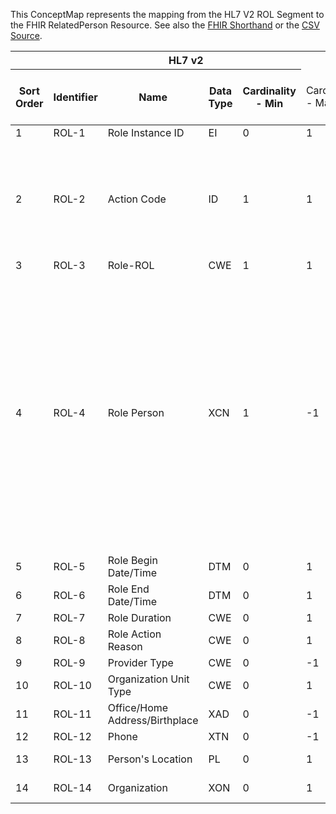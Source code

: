 
This ConceptMap represents the mapping from the HL7 V2 ROL Segment to the FHIR RelatedPerson Resource. See also the <a href='https://github.com/HL7/v2-to-fhir/blob/master/tank/Segment ROL to RelatedPerson.fsh'>FHIR Shorthand</a> or the <a href='https://github.com/HL7/v2-to-fhir/blob/master/mappings/segments/HL7 Segment - FHIR R4_ ROL[RelatedPerson] - Sheet1.csv'>CSV Source</a>.
<table class='grid'><thead>
<tr><th colspan='6'>HL7 v2</th><th colspan='3'>Condition (IF True, args)</th><th colspan='8'>HL7 FHIR</th><th rowspan='2'>Comments</th></tr>
<tr><th title='Rows are listed in sequence of how they appear in the v2 standard. The first column, Sort Order, provides a sort order that can re-create the original v2 standard sequence in case one opts to re-sort/filter the rows.'>Sort Order</th><th title='Contains the formal Segment Name and Field Sequence according to the base standard using &quot;-&quot; as the delimiter.'>Identifier</th><th title='The formal name of the field in the most current published version.'>Name</th><th title='The data type of the field in the most current published version if not deprecated, otherwise the data type at the time it was deprecated and removed.'>Data Type</th><th title='The V2 min cardinality expressed numerically.'>Cardinality - Min</th><td style='border-right: 2px' title='The V2 max cardinality expressed numerically.'>Cardinality - Max</td><th title='Condition in an easy to read syntax (Computable ANTLR)'>Computable ANTLR</th><th title='Condition in FHIRPath Notation'>Computable FHIRPath</th><td style='border-right: 2px' title='Condition expressed in narrative form'>Narrative</td><th title='An existing FHIR attribute in the target FHIR version.'>FHIR Attribute</th><th title='A proposed extension. It will be expressed with #ext-...# around the proposed name. '>Extension</th><th title='The FHIR attribute&apos;s data type in the target FHIR version.'>Data Type</th><th title='The FHIR min cardinality expressed numerically.'>Cardinality - Min</th><td style='border-right: 2px' title='The FHIR max cardinality expressed numerically.'>Cardinality - Max</td><th title='The URL to the Data Type Map that is to be used for the attribute in this segment.'>Data Type Mapping</th><th title='The fixed or computed value to assign'>Vocabulary Mapping<br/>(IS, ID, CE, CEN, CWE)</th><th title='The URL to the Vocabulary Map that is to be used for the coded element for this attribute.'>Assignment</th></tr></thead>
<tbody>
<tr><td>1</td><td>ROL-1</td><td>Role Instance ID</td><td>EI</td><td>0</td><td style='border-right: 2px'>1</td><td></td><td></td><td style='border-right: 2px'></td><td><a href='https://hl7.org/fhir/R4/RelatedPerson.RelatedPerson-definitions.html#RelatedPerson.identifier'>RelatedPerson.identifier</a></td><td></td><td><a href='https://hl7.org/fhir/R4/RelatedPerson.RelatedPerson-definitions.html#RelatedPerson.Identifier'>RelatedPerson.Identifier</a></td><td>0</td><td>-1</td><td><a href='ConceptMap-datatype-ei-extension-to-identifier.html'>EI[Identifier-Extension]</a></td><td></td><td></td><td></td></tr>
<tr><td>2</td><td>ROL-2</td><td>Action Code</td><td>ID</td><td>1</td><td style='border-right: 2px'>1</td><td></td><td></td><td style='border-right: 2px'>if mapped to a restful service to progress the message.</td><td></td><td></td><td></td><td></td><td></td><td></td><td></td><td></td><td></td></tr>
<tr><td>3</td><td>ROL-3</td><td>Role-ROL</td><td>CWE</td><td>1</td><td style='border-right: 2px'>1</td><td></td><td></td><td style='border-right: 2px'></td><td><a href='https://hl7.org/fhir/R4/RelatedPerson.RelatedPerson-definitions.html#RelatedPerson.relationship'>RelatedPerson.relationship</a></td><td></td><td><a href='https://hl7.org/fhir/R4/RelatedPerson.RelatedPerson-definitions.html#RelatedPerson.CodeableConcept'>RelatedPerson.CodeableConcept</a></td><td>0</td><td>-1</td><td><a href='ConceptMap-datatype-cwe-to-codeableconcept.html'>CWE[CodeableConcept]</a></td><td><a href='ConceptMap-table-hl70443-to-v3-participationtype.html'>ProviderRole</a></td><td></td><td></td></tr>
<tr><td>4</td><td>ROL-4</td><td>Role Person</td><td>XCN</td><td>1</td><td style='border-right: 2px'>-1</td><td></td><td></td><td style='border-right: 2px'></td><td><a href='https://hl7.org/fhir/R4/RelatedPerson.RelatedPerson-definitions.html#RelatedPerson.$this'>RelatedPerson.$this</a></td><td></td><td></td><td></td><td></td><td><a href='ConceptMap-datatype-xcn-to-relatedperson.html'>XCN[RelatedPerson]</a></td><td></td><td></td><td>A given ROL segment should create a single RelatedPerson resource, with the name coming from ROL-4 via the Data Type Map provided here and other attributes (eg. address, phone number) from other ROL fields. Therefor, when performing $this, the data type map updates the RelatedPerson resource created from this ROL[RelatedPerson] map.</td></tr>
<tr><td>5</td><td>ROL-5</td><td>Role Begin Date/Time</td><td>DTM</td><td>0</td><td style='border-right: 2px'>1</td><td></td><td></td><td style='border-right: 2px'></td><td><a href='https://hl7.org/fhir/R4/RelatedPerson.RelatedPerson-definitions.html#RelatedPerson.period.start'>RelatedPerson.period.start</a></td><td></td><td><a href='https://hl7.org/fhir/R4/RelatedPerson.RelatedPerson-definitions.html#RelatedPerson.dateTime'>RelatedPerson.dateTime</a></td><td>0</td><td>1</td><td></td><td></td><td></td><td></td></tr>
<tr><td>6</td><td>ROL-6</td><td>Role End Date/Time</td><td>DTM</td><td>0</td><td style='border-right: 2px'>1</td><td></td><td></td><td style='border-right: 2px'></td><td><a href='https://hl7.org/fhir/R4/RelatedPerson.RelatedPerson-definitions.html#RelatedPerson.period.end'>RelatedPerson.period.end</a></td><td></td><td><a href='https://hl7.org/fhir/R4/RelatedPerson.RelatedPerson-definitions.html#RelatedPerson.dateTime'>RelatedPerson.dateTime</a></td><td>0</td><td>1</td><td></td><td></td><td></td><td></td></tr>
<tr><td>7</td><td>ROL-7</td><td>Role Duration</td><td>CWE</td><td>0</td><td style='border-right: 2px'>1</td><td></td><td></td><td style='border-right: 2px'></td><td></td><td>extension?-duration</td><td><a href='https://hl7.org/fhir/R4/RelatedPerson.RelatedPerson-definitions.html#RelatedPerson.code'>RelatedPerson.code</a></td><td>0</td><td>1</td><td><a href='ConceptMap-datatype-cwe-to-code.html'>CWE[code]</a></td><td></td><td></td><td></td></tr>
<tr><td>8</td><td>ROL-8</td><td>Role Action Reason</td><td>CWE</td><td>0</td><td style='border-right: 2px'>1</td><td></td><td></td><td style='border-right: 2px'></td><td></td><td></td><td></td><td></td><td></td><td></td><td></td><td></td><td></td></tr>
<tr><td>9</td><td>ROL-9</td><td>Provider Type</td><td>CWE</td><td>0</td><td style='border-right: 2px'>-1</td><td></td><td></td><td style='border-right: 2px'></td><td></td><td>extension?-providerType</td><td><a href='https://hl7.org/fhir/R4/RelatedPerson.RelatedPerson-definitions.html#RelatedPerson.CodeableConcept'>RelatedPerson.CodeableConcept</a></td><td>0</td><td>-1</td><td><a href='ConceptMap-datatype-cwe-to-codeableconcept.html'>CWE[CodeableConcept]</a></td><td></td><td></td><td></td></tr>
<tr><td>10</td><td>ROL-10</td><td>Organization Unit Type</td><td>CWE</td><td>0</td><td style='border-right: 2px'>1</td><td></td><td></td><td style='border-right: 2px'></td><td></td><td>extension?-organizationType</td><td><a href='https://hl7.org/fhir/R4/RelatedPerson.RelatedPerson-definitions.html#RelatedPerson.CodeableConcept'>RelatedPerson.CodeableConcept</a></td><td>0</td><td>1</td><td><a href='ConceptMap-datatype-cwe-to-codeableconcept.html'>CWE[CodeableConcept]</a></td><td></td><td></td><td></td></tr>
<tr><td>11</td><td>ROL-11</td><td>Office/Home Address/Birthplace</td><td>XAD</td><td>0</td><td style='border-right: 2px'>-1</td><td></td><td></td><td style='border-right: 2px'></td><td><a href='https://hl7.org/fhir/R4/RelatedPerson.RelatedPerson-definitions.html#RelatedPerson.address'>RelatedPerson.address</a></td><td></td><td><a href='https://hl7.org/fhir/R4/RelatedPerson.RelatedPerson-definitions.html#RelatedPerson.Address'>RelatedPerson.Address</a></td><td>0</td><td>-1</td><td><a href='ConceptMap-datatype-xad-to-address.html'>XAD[Address]</a></td><td></td><td></td><td></td></tr>
<tr><td>12</td><td>ROL-12</td><td>Phone</td><td>XTN</td><td>0</td><td style='border-right: 2px'>-1</td><td></td><td></td><td style='border-right: 2px'></td><td><a href='https://hl7.org/fhir/R4/RelatedPerson.RelatedPerson-definitions.html#RelatedPerson.telecom'>RelatedPerson.telecom</a></td><td></td><td><a href='https://hl7.org/fhir/R4/RelatedPerson.RelatedPerson-definitions.html#RelatedPerson.ContactPoint'>RelatedPerson.ContactPoint</a></td><td>0</td><td>-1</td><td><a href='ConceptMap-datatype-xtn-to-contactpoint.html'>XTN[ContactPoint]</a></td><td></td><td></td><td></td></tr>
<tr><td>13</td><td>ROL-13</td><td>Person's Location</td><td>PL</td><td>0</td><td style='border-right: 2px'>1</td><td></td><td></td><td style='border-right: 2px'></td><td></td><td>extension?-location(Location)</td><td><a href='https://hl7.org/fhir/R4/references.html'>Reference</a>(<a href='https://hl7.org/fhir/R4/RelatedPerson.RelatedPerson-definitions.html#RelatedPerson.Location'>RelatedPerson.Location</a>)</td><td>0</td><td>1</td><td><a href='ConceptMap-datatype-pl-to-location.html'>PL[Location]</a></td><td></td><td></td><td></td></tr>
<tr><td>14</td><td>ROL-14</td><td>Organization</td><td>XON</td><td>0</td><td style='border-right: 2px'>1</td><td></td><td></td><td style='border-right: 2px'></td><td></td><td>extension?-organization(Organization)</td><td><a href='https://hl7.org/fhir/R4/references.html'>Reference</a>(<a href='https://hl7.org/fhir/R4/RelatedPerson.RelatedPerson-definitions.html#RelatedPerson.Organization'>RelatedPerson.Organization</a>)</td><td>0</td><td>1</td><td><a href='ConceptMap-datatype-xon-to-organization.html'>XON[Organization]</a></td><td></td><td></td><td></td></tr>
</tbody>
</table>
